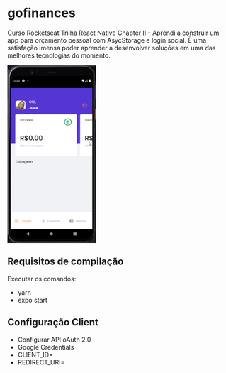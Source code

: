 # gofinances
Curso Rocketseat Trilha React Native Chapter II - Aprendi a construir um app para orçamento pessoal com AsycStorage e login social.
Ë uma satisfação imensa poder aprender a desenvolver soluções em uma das melhores tecnologias do momento.

<a href="url"><img src="https://github.com/jucebrasil/gofinances/blob/master/Video-sexta-feira%2C%203%20de%20setembro%20de%202021%201.gif" align="center" height="400" width="200" ></a>

Requisitos de compilação
------------------

Executar os comandos:
- yarn
- expo start

Configuração Client
-----------------

  * Configurar  API oAuth 2.0
  * Google Credentials
   * CLIENT_ID=
   * REDIRECT_URI=


